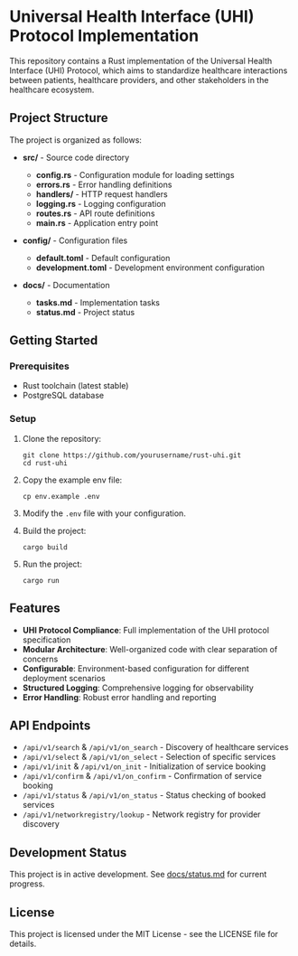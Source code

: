 # Universal Health Interface (UHI) Protocol Implementation

This repository contains a Rust implementation of the Universal Health Interface (UHI) Protocol, which aims to standardize healthcare interactions between patients, healthcare providers, and other stakeholders in the healthcare ecosystem.

## Project Structure

The project is organized as follows:

- **src/** - Source code directory
  - **config.rs** - Configuration module for loading settings
  - **errors.rs** - Error handling definitions
  - **handlers/** - HTTP request handlers
  - **logging.rs** - Logging configuration
  - **routes.rs** - API route definitions
  - **main.rs** - Application entry point

- **config/** - Configuration files
  - **default.toml** - Default configuration
  - **development.toml** - Development environment configuration

- **docs/** - Documentation
  - **tasks.md** - Implementation tasks
  - **status.md** - Project status

## Getting Started

### Prerequisites

- Rust toolchain (latest stable)
- PostgreSQL database

### Setup

1. Clone the repository:
   ```
   git clone https://github.com/yourusername/rust-uhi.git
   cd rust-uhi
   ```

2. Copy the example env file:
   ```
   cp env.example .env
   ```

3. Modify the `.env` file with your configuration.

4. Build the project:
   ```
   cargo build
   ```

5. Run the project:
   ```
   cargo run
   ```

## Features

- **UHI Protocol Compliance**: Full implementation of the UHI protocol specification
- **Modular Architecture**: Well-organized code with clear separation of concerns
- **Configurable**: Environment-based configuration for different deployment scenarios
- **Structured Logging**: Comprehensive logging for observability
- **Error Handling**: Robust error handling and reporting

## API Endpoints

- `/api/v1/search` & `/api/v1/on_search` - Discovery of healthcare services
- `/api/v1/select` & `/api/v1/on_select` - Selection of specific services
- `/api/v1/init` & `/api/v1/on_init` - Initialization of service booking
- `/api/v1/confirm` & `/api/v1/on_confirm` - Confirmation of service booking
- `/api/v1/status` & `/api/v1/on_status` - Status checking of booked services
- `/api/v1/networkregistry/lookup` - Network registry for provider discovery

## Development Status

This project is in active development. See [docs/status.md](docs/status.md) for current progress.

## License

This project is licensed under the MIT License - see the LICENSE file for details. 